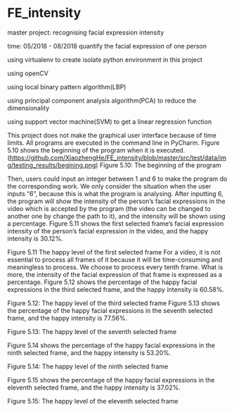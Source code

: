 # FE_intensity
master project: recognising facial expression intensity

time: 05/2018 - 08/2018
quantify the facial expression of one person

using virtualenv to create isolate python environment in this project

using openCV

using local binary pattern algorithm(LBP)

using principal component analysis algorithm(PCA) to reduce the dimensionality

using support vector machine(SVM) to get a linear regression function

This project does not make the graphical user interface because of time limits. All programs are executed in the command line in PyCharm. Figure 5.10 shows the beginning of the program when it is executed.
(https://github.com/XiaozhengHe/FE_intensity/blob/master/src/test/data/img/testing_results/begining.png)
Figure 5.10: The beginning of the program

Then, users could input an integer between 1 and 6 to make the program do the corresponding work. We only consider the situation when the user inputs “6”, because this is what the program is analysing. After inputting 6, the program will show the intensity of the person’s facial expressions in the video which is accepted by the program (the video can be changed to another one by change the path to it), and the intensity will be shown using a percentage. Figure 5.11 shows the first selected frame’s facial expression intensity of the person’s facial expression in the video, and the happy intensity is 30.12%.
 
Figure 5.11 The happy level of the first selected frame
For a video, it is not essential to process all frames of it because it will be time-consuming and meaningless to process. We choose to process every tenth frame. What is more, the intensity of the facial expression of that frame is expressed as a percentage. Figure 5.12 shows the percentage of the happy facial expressions in the third selected frame, and the happy intensity is 60.58%.
 
Figure 5.12: The happy level of the third selected frame
Figure 5.13 shows the percentage of the happy facial expressions in the seventh selected frame, and the happy intensity is 77.56%.
 
Figure 5.13: The happy level of the seventh selected frame

Figure 5.14 shows the percentage of the happy facial expressions in the ninth selected frame, and the happy intensity is 53.20%.
 
Figure 5.14: The happy level of the ninth selected frame

Figure 5.15 shows the percentage of the happy facial expressions in the eleventh selected frame, and the happy intensity is 37.02%.
 
Figure 5.15: The happy level of the eleventh selected frame
